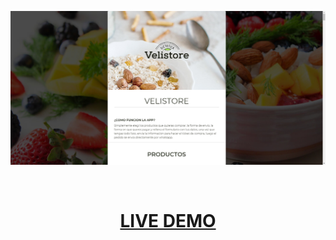 ![Web](./img/screenshot.jpg)

</br>

[<h1 align="center">**LIVE DEMO**</h1>](https://pedidoporwhatsapp.netlify.app/)
